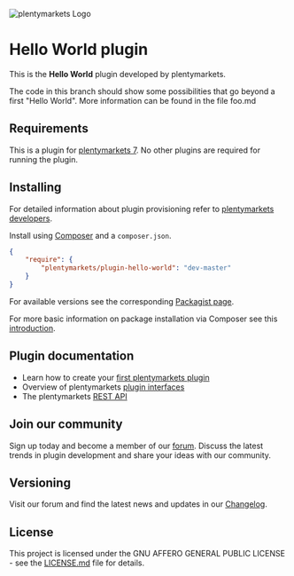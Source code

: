 ![plentymarkets Logo](http://www.plentymarkets.eu/layout/pm/images/logo/plentymarkets-logo.jpg)

# Hello World plugin

This is the **Hello World** plugin developed by plentymarkets.

The code in this branch should show some possibilities that go beyond a first "Hello World". More information can be found in the file foo.md
## Requirements

This is a plugin for [plentymarkets 7](https://www.plentymarkets.com). No other plugins are required for running the plugin.

## Installing

For detailed information about plugin provisioning refer to [plentymarkets developers](https://developers.plentymarkets.com/dev-doc/basics#plugin-provisioning).


Install using [Composer](https://getcomposer.org/) and a `composer.json`.

```json
{
    "require": {
        "plentymarkets/plugin-hello-world": "dev-master"
    }
}
```

For available versions see the corresponding [Packagist page](https://packagist.org/packages/plentymarkets/plugin-hello-world).

For more basic information on package installation via Composer see this [introduction](https://getcomposer.org/doc/01-basic-usage.md).

## Plugin documentation

- Learn how to create your [first plentymarkets plugin](https://developers.plentymarkets.com/tutorials/helloworld)
- Overview of plentymarkets [plugin interfaces](https://developers.plentymarkets.com/dev-doc/basics#guide-interface)
- The plentymarkets [REST API](https://developers.plentymarkets.com/rest-doc/introduction)

## Join our community

Sign up today and become a member of our [forum](https://forum.plentymarkets.com/c/plugin-entwicklung). Discuss the latest trends in plugin development and share your ideas with our community.

## Versioning

Visit our forum and find the latest news and updates in our [Changelog](https://forum.plentymarkets.com/c/changelog?order=created).

## License

This project is licensed under the GNU AFFERO GENERAL PUBLIC LICENSE - see the [LICENSE.md](/LICENSE.md) file for details.
